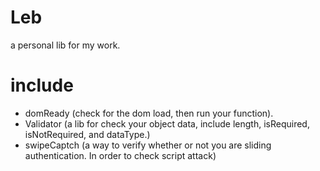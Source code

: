 # Leb  
a personal lib for my work.  
# include  
* domReady   (check for the dom load, then run your function).
* Validator  (a lib for check your object data, include length, isRequired, isNotRequired, and dataType.)  
* swipeCaptch (a way to verify whether or not you are sliding authentication. In order to check script attack)
